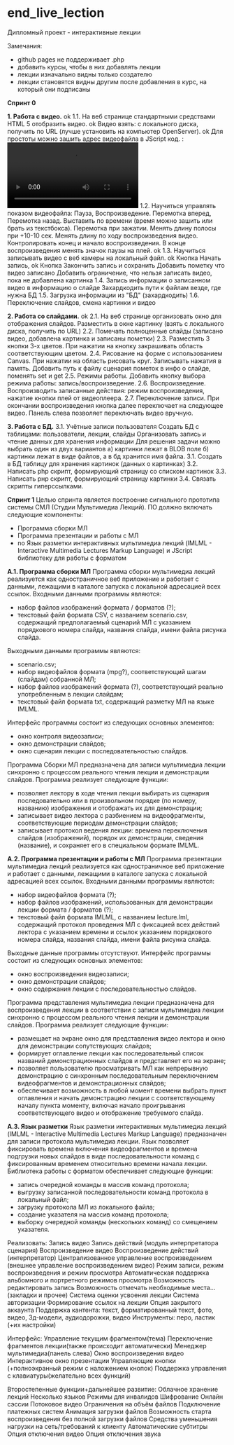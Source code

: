 # end_live_lection
Дипломный проект - интерактивные лекции

Замечания:
- github pages не поддерживает .php
- добавить курсы, чтобы в них добавлять лекции
- лекции изначально видны только создателю
- лекции становятся видны другим после добавления в курс, на который они подписаны

**Спринт 0**

**1. Работа с видео.**
ok  1.1. На веб странице стандартными средствами HTML 5 отобразить видео.
ok    Видео взять: с локального диска, получить по URL (лучше установить на компьютер OpenServer).
ok    Для простоты можно зашить адрес видеофайла в JScript код. : <video src="video.webm"></video>
    1.2. Научиться управлять показом видеофайла:
      Пауза, Воспроизведение.
      Перемотка вперед, Перемотка назад.
      Выставить по времени (время можно зашить или брать из текстбокса).
      Перемотка при зажатии.
      Менять длину полосы при +10-10 сек.
      Менять длину по ходу воспроизведения видео.
      Контролировать конец и начало воспроизведения.
      В конце воспроизведения менять значок паузы на плей.
ok  1.3. Научиться записывать видео с веб камеры на локальный файл.
ok    Кнопка Начать запись,
ok    Кнопка Закончить запись и сохранить
      Добавить пометку что видео записано
      Добавить ограничение, что нельзя записать видео, пока не добавлена картинка
    1.4. Запись информации о записанном видео в информацию о слайде
      Захардкодить пути к файлам везде, где нужна БД
    1.5. Загрузка информации из "БД" (захардкодить)
    1.6. Переключение слайдов, смена картинки и видео

**2. Работа со слайдами.**
ok  2.1. На веб странице организовать окно для отображения слайдов.
      Разместить в окне картинку (взять с локального диска, получить по URL)
    2.2. Помечать полноценные слайды (записано видео, добавлена картинка и записаны пометки)
    2.3. Разместить 3 кнопки 3-х цветов.
      При нажатии на кнопку закрашивать область соответствующим цветом. 
    2.4. Рисование на форме с использованием Canvas.
      При нажатии на область рисовать круг.
      Записывать нажатия в память.
      Добавить путь к файлу сценария пометок в инфо о слайде, поменять set и get
    2.5. Режимы работы.
      Добавить кнопку выбора режима работы: запись/воспроизведение.
    2.6. Воспроизведение.
      Воспроизводить записанные действия: режим воспроизведения, нажатие кнопки плей от видеоплеера.
    2.7. Переключение записи.
      При окончании воспроизведения кнопка далее переключает на следующее видео.
      Панель слева позволяет переключать видео вручную.

**3. Работа с БД.**
    3.1. Учётные записи пользователя
      Создать БД с таблицами: пользователи, лекции, слайды
      Организовать запись и чтение данных для хранения информации
Для решения задачи можно выбрать один из двух вариантов
а) картинки лежат в BLOB поле
б) картинки лежат в виде файлов, а в бд хранится имя файла. 
3.1. Создать в БД таблицу для хранения картинок (данных о картинках)
3.2. Написать php скрипт, формирующий страницу со списком картинок
3.3. Написать рнр скрипт, формирующий страницу картинки
3.4. Связать скрипты гиперссылками.

**Спринт 1**
Целью спринта является построение сигнального прототипа системы СМЛ (Студии Мультимедиа Лекций).
ПО должно включать следующие компоненты:
- Программа сборки МЛ
- Программа презентации и работы с МЛ
- no Язык разметки интерактивных мультимедиа лекций (IMLML - Interactive Multimedia Lectures Markup Language) и JScript библиотеку для работы с форматом

**А.1. Программа сборки МЛ**
Программа сборки мультимедиа лекций реализуется как одностраничное веб приложение и работает с данными, лежащими в каталоге запуска с локальной адресацией всех ссылок.
Входными данными программы являются: 
- набор файлов изображений формата / форматов (?);
- текстовый файл формата CSV, с названием scenario.csv,
 содержащий предполагаемый сценарий МЛ с указанием порядкового номера слайда,
 названия слайда, имени файла рисунка слайда.

Выходными данными программы являются:
- scenario.csv;
- набор видеофайлов формата (mpg?), соответствующий шагам (слайдам) собранной МЛ;
- набор файлов изображений формата (?), соответствующий реально употребленным в лекции слайдам;
- текстовый файл формата txt, содержащий разметку МЛ на языке IMLML.

Интерфейс программы состоит из следующих основных элементов:
- окно контроля видеозаписи;
- окно демонстрации слайдов;
- окно сценария лекции с последовательностью слайдов. 

Программа Сборки МЛ предназначена для записи мультимедиа лекции синхронно с процессом реального чтения лекции и демонстрации слайдов. Программа реализует следующие функции:
- позволяет лектору в ходе чтения лекции выбирать из сценария последовательно или в произвольном порядке (по номеру, названию) изображения и отображать их для демонстрации;
- записывает видео лектора с разбиением на видеофрагменты, соответствующие периодам демонстрации слайдов;
- записывает протокол ведения лекции: времена переключения слайдов (изображений), порядок их демонстрации, сведения (название), и сохраняет его в специальном формате IMLML.

**А.2. Программа презентации и работы с МЛ**
Программа презентации мультимедиа лекций реализуется как одностраничное веб приложение и работает с данными, лежащими в каталоге запуска с локальной адресацией всех ссылок.
Входными данными программы являются: 
- набор видеофайлов формата (?); 
- набор файлов изображений, использованных для демонстрации лекции формата / форматов (?);
- текстовый файл формата IMLML, с названием lecture.lml, содержащий протокол проведения МЛ с фиксацией всех действий лектора с указанием времени и ссылок указанием порядкового номера слайда, названия слайда, имени файла рисунка слайда.

Выходные данные программы отсутствуют.
Интерфейс программы состоит из  следующих основных элементов:
- окно воспроизведения видеозаписи;
- окно демонстрации слайдов;
- окно содержания лекции с последовательностью слайдов. 

Программа представления мультимедиа лекции предназначена для воспроизведения лекции в соответствии с записи мультимедиа лекции синхронно с процессом реального чтения лекции и демонстрации слайдов. Программа реализует следующие функции:
- размещает на экране окно для представления видео лектора и окно для демонстрации сопутствующих слайдов;
- формирует оглавление лекции как последовательный список названий демонстрационных слайдов и представляет его на экране; 
- позволяет пользователю просматривать МЛ как непрерывную демонстрацию с синхронным последовательным переключением видеофрагментов и демонстрационных слайдов;
- обеспечивает возможность в любой момент времени выбрать пункт оглавления и начать демонстрацию лекции с соответствующему началу пункта моменту, включая начало проигрывания соответствующего видео и отображение требуемого слайда.

**А.3. Язык разметки**
Язык разметки интерактивных мультимедиа лекций (IMLML - Interactive Multimedia Lectures Markup Language) предназначен для записи протокола мультимедиа лекции. Язык позволяет фиксировать времена включения видеофрагментов и времена подгрузки новых слайдов в виде последовательности команд с фиксированным временем относительно времени начала лекции.
Библиотека работы с форматом обеспечивает следующие функции:
- запись очередной команды в массив команд протокола;
- выгрузку записанной последовательности команд протокола в локальный файл;
- загрузку протокола МЛ из локального файла; 
- создание указателя на массив команд протокола; 
- выборку очередной команды (нескольких команд) со смещением указателя.

Реализовать:
Запись видео
Запись действий (модуль интерпретатора сценария)
Воспроизведение видео
Воспроизведение действий (интерпретатор)
Централизованное управление воспроизведением (внешнее управление воспроизведением видео)
Режим записи, режим воспроизведения и режим просмотра
Автоматическая поддержка альбомного и портретного режимов просмотра
Возможность редактировать запись
Возможность отмечать необходимые места... (закладки и прочее)
Система оценки усвоения лекции
Система авторизации
Формирование ссылок на лекции
Опция закрытого аккаунта
Поддержка кантента: текст, форматированный текст, фото, видео, 3д-модели, аудиодорожки, видео
Инструменты: перо, ластик (+их настройки)

Интерфейс:
Управление текущим фрагментом(тема)
Переключение фрагментов лекции(также происходит автоматически)
Менеджер мультимедиа(панель слева)
Окно воспроизведения видео
Интерактивное окно презентации
Управляющие кнопки (+полноэкранный режим с наложением кнопок)
Поддержка управления с клавиатуры(желательно всех функций)

Второстепенные функции+дальнейшее развитие:
Облачное хранение лекций
Несколько языков
Режимы для инвалидов
Шифрование
Онлайн сэссии
Потоковое видео
Ограничения на объём файлов
Подключение платежных систем
Анимация загрузки файлов
Возможность старта воспроизведения без полной загрузки файлов
Средства уменьшения нагрузки на сеть/требований к клиенту
Автоматические субтитры
Опция отключения видео
Опция отключения звука